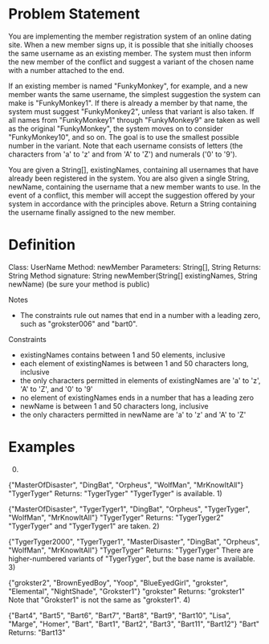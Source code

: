 ﻿Problem Statement
=================
    	
You are implementing the member registration system of an online dating site. When a new member signs up, it is possible that she initially chooses the same username as an existing member. The system must then inform the new member of the conflict and suggest a variant of the chosen name with a number attached to the end.

If an existing member is named "FunkyMonkey", for example, and a new member wants the same username, the simplest suggestion the system can make is "FunkyMonkey1". If there is already a member by that name, the system must suggest "FunkyMonkey2", unless that variant is also taken. If all names from "FunkyMonkey1" through "FunkyMonkey9" are taken as well as the original "FunkyMonkey", the system moves on to consider "FunkyMonkey10", and so on. The goal is to use the smallest possible number in the variant. Note that each username consists of letters (the characters from 'a' to 'z' and from 'A' to 'Z') and numerals ('0' to '9').

You are given a String[], existingNames, containing all usernames that have already been registered in the system. You are also given a single String, newName, containing the username that a new member wants to use. In the event of a conflict, this member will accept the suggestion offered by your system in accordance with the principles above. Return a String containing the username finally assigned to the new member.

 
Definition
==========
    	
Class:	UserName
Method:	newMember
Parameters:	String[], String
Returns:	String
Method signature:	String newMember(String[] existingNames, String newName)
(be sure your method is public)
    
 
Notes

-	The constraints rule out names that end in a number with a leading zero, such as "grokster006" and "bart0".
 
Constraints

-	existingNames contains between 1 and 50 elements, inclusive
-	each element of existingNames is between 1 and 50 characters long, inclusive
-	the only characters permitted in elements of existingNames are 'a' to 'z', 'A' to 'Z', and '0' to '9'
-	no element of existingNames ends in a number that has a leading zero
-	newName is between 1 and 50 characters long, inclusive
-	the only characters permitted in newName are 'a' to 'z' and 'A' to 'Z'
 
Examples
========

0)	
    	
{"MasterOfDisaster", "DingBat", "Orpheus", "WolfMan", "MrKnowItAll"}
"TygerTyger"
Returns: "TygerTyger"
"TygerTyger" is available.
1)	
    	
{"MasterOfDisaster", "TygerTyger1", "DingBat", "Orpheus", 
 "TygerTyger", "WolfMan", "MrKnowItAll"}
"TygerTyger"
Returns: "TygerTyger2"
"TygerTyger" and "TygerTyger1" are taken.
2)	
    	
{"TygerTyger2000", "TygerTyger1", "MasterDisaster", "DingBat", 
 "Orpheus", "WolfMan", "MrKnowItAll"}
"TygerTyger"
Returns: "TygerTyger"
There are higher-numbered variants of "TygerTyger", but the base name is available.
3)	
    	
{"grokster2", "BrownEyedBoy", "Yoop", "BlueEyedGirl", 
 "grokster", "Elemental", "NightShade", "Grokster1"}
"grokster"
Returns: "grokster1"
Note that "Grokster1" is not the same as "grokster1".
4)	
    	
{"Bart4", "Bart5", "Bart6", "Bart7", "Bart8", "Bart9", "Bart10",
 "Lisa", "Marge", "Homer", "Bart", "Bart1", "Bart2", "Bart3",
 "Bart11", "Bart12"}
"Bart"
Returns: "Bart13"